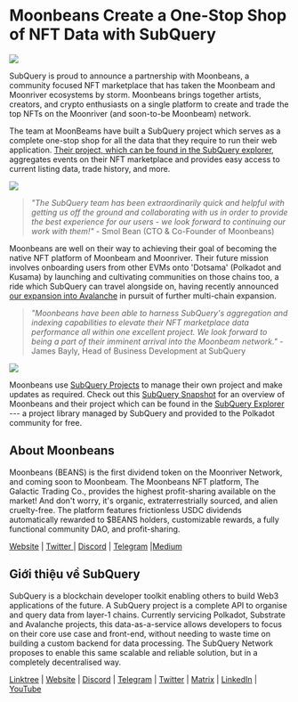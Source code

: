 # Moonbeans Create a One-Stop Shop of NFT Data with SubQuery

![](https://miro.medium.com/max/1400/0*WyB06V5POhvv7q4m)

SubQuery is proud to announce a partnership with Moonbeans, a community focused NFT marketplace that has taken the Moonbeam and Moonriver ecosystems by storm. Moonbeans brings together artists, creators, and crypto enthusiasts on a single platform to create and trade the top NFTs on the Moonriver (and soon-to-be Moonbeam) network.

The team at MoonBeams have built a SubQuery project which serves as a complete one-stop shop for all the data that they require to run their web application. [Their project, which can be found in the SubQuery explorer](https://explorer.subquery.network/subquery/m00nbeans/marketplace-v3), aggregates events on their NFT marketplace and provides easy access to current listing data, trade history, and more.

![](https://miro.medium.com/max/1400/0*j4M8qDAU12se05uX)

> _"The SubQuery team has been extraordinarily quick and helpful with getting us off the ground and collaborating with us in order to provide the best experience for our users - we look forward to continuing our work with them!"_ - Smol Bean (CTO & Co-Founder of Moonbeans)

Moonbeans are well on their way to achieving their goal of becoming the native NFT platform of Moonbeam and Moonriver. Their future mission involves onboarding users from other EVMs onto 'Dotsama' (Polkadot and Kusama) by launching and cultivating communities on those chains too, a ride which SubQuery can travel alongside on, having recently announced [our expansion into Avalanche](../blogs/20220321-avalache.md) in pursuit of further multi-chain expansion.

> _"Moonbeans have been able to harness SubQuery's aggregation and indexing capabilities to elevate their NFT marketplace data performance all within one excellent project. We look forward to being a part of their imminent arrival into the Moonbeam network."_ - James Bayly, Head of Business Development at SubQuery

![](https://miro.medium.com/max/1400/0*-FlPYXDl_QKfz9s5)

Moonbeans use [SubQuery Projects](https://project.subquery.network/) to manage their own project and make updates as required. Check out this [SubQuery Snapshot](https://twitter.com/subquerynetwork/status/1497134283827339416?s=21) for an overview of Moonbeans and their project which can be found in the [SubQuery Explorer](https://explorer.subquery.network/) --- a project library managed by SubQuery and provided to the Polkadot community for free.

## About Moonbeans

Moonbeans (BEANS) is the first dividend token on the Moonriver Network, and coming soon to Moonbeam. The Moonbeans NFT platform, The Galactic Trading Co., provides the highest profit-sharing available on the market! And don't worry, it's organic, extraterrestrially sourced, and alien cruelty-free. The platform features frictionless USDC dividends automatically rewarded to $BEANS holders, customizable rewards, a fully functional community DAO, and profit-sharing.

[Website](http://moonbeans.io/) | [Twitter ](https://twitter.com/MoonBeansIO)| [Discord](http://discord.gg/qqE9aBPzQ9) | [Telegram](http://t.me/moonbeansio) |[Medium](https://medium.com/@MoonBeans)

## Giới thiệu về SubQuery

SubQuery is a blockchain developer toolkit enabling others to build Web3 applications of the future. A SubQuery project is a complete API to organise and query data from layer-1 chains. Currently servicing Polkadot, Substrate and Avalanche projects, this data-as-a-service allows developers to focus on their core use case and front-end, without needing to waste time on building a custom backend for data processing. The SubQuery Network proposes to enable this same scalable and reliable solution, but in a completely decentralised way.

[Linktree](https://linktr.ee/subquerynetwork) | [Website](https://subquery.network/) | [Discord](https://discord.com/invite/78zg8aBSMG) | [Telegram](https://t.me/subquerynetwork) | [Twitter](https://twitter.com/subquerynetwork) | [Matrix](https://matrix.to/#/#subquery:matrix.org) | [LinkedIn](https://www.linkedin.com/company/subquery) | [YouTube](https://www.youtube.com/channel/UCi1a6NUUjegcLHDFLr7CqLw)
